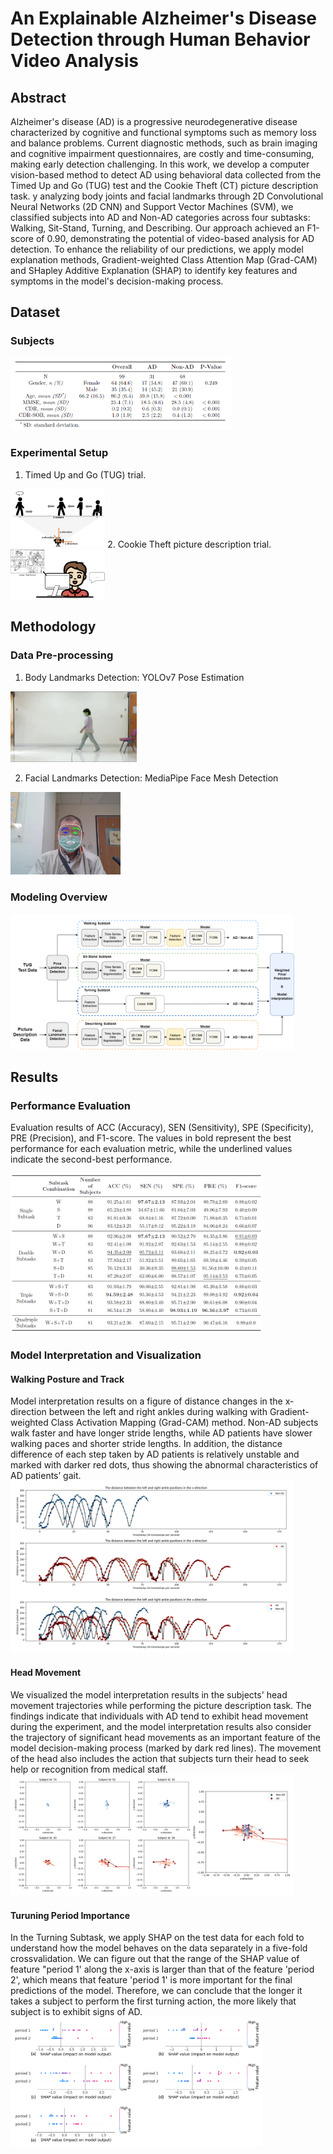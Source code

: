 # An Explainable Alzheimer's Disease Detection through Human Behavior Video Analysis

## Abstract
Alzheimer's disease (AD) is a progressive neurodegenerative disease characterized by cognitive and functional symptoms such as memory loss and balance problems. Current diagnostic methods, such as brain imaging and cognitive impairment questionnaires, are costly and time-consuming, making early detection challenging. In this work, we develop a computer vision-based method to detect AD using behavioral data collected from the Timed Up and Go (TUG) test and the Cookie Theft (CT) picture description task. y analyzing body joints and facial landmarks through 2D Convolutional Neural Networks (2D CNN) and Support Vector Machines (SVM), we classified subjects into AD and Non-AD categories across four subtasks: Walking, Sit-Stand, Turning, and Describing. Our approach achieved an F1-score of 0.90, demonstrating the potential of video-based analysis for AD detection. To enhance the reliability of our predictions, we apply model explanation methods, Gradient-weighted Class Attention Map (Grad-CAM) and SHapley Additive Explanation (SHAP) to identify key features and symptoms in the model's decision-making process.

## Dataset
### Subjects
<img src="src/3_Dataset_subjects.png" alt="3_Dataset_subjects" style="width:70%;"/>

### Experimental Setup
1. Timed Up and Go (TUG) trial.
<img src="src/3_Dataset_setting1.png" alt="3_Dataset_setting1" style="width:30%;"/>
2. Cookie Theft picture description trial.
<img src="src/3_Dataset_setting2.png" alt="3_Dataset_setting2" style="width:30%;"/>

## Methodology
### Data Pre-processing
1. Body Landmarks Detection: YOLOv7 Pose Estimation
<img src="src/4_Method_body_landmarks.jpg" alt="4_Method_body_landmarks" style="width:40%;"/>

2. Facial Landmarks Detection: MediaPipe Face Mesh Detection
<img src="src/4_Method_facial_landmarks.jpg" alt="4_Method_facial_landmarks" style="width:35%;"/>

### Modeling Overview
<img src="src/4_Method_model_overview.png" alt="4_Method_model_overview" style="width:90%;"/>


## Results
### Performance Evaluation
Evaluation results of ACC (Accuracy), SEN (Sensitivity), SPE (Specificity), PRE (Precision), and F1-score. The values in bold represent the best performance for each evaluation metric, while the underlined values indicate the second-best performance.

<img src="src/5_Results_table_complete.png" alt="5_Results_table_complete" style="width:80%;"/>

### Model Interpretation and Visualization

#### Walking Posture and Track
Model interpretation results on a figure of distance changes in the x-direction between the left and right ankles during walking with Gradient-weighted Class Activation Mapping (Grad-CAM) method. Non-AD subjects walk faster and have longer stride lengths, while AD patients have slower walking paces and shorter stride lengths. In addition, the
distance difference of each step taken by AD patients is relatively unstable and marked with darker red dots, thus showing the abnormal characteristics of AD patients’ gait.
<img src="src/5_Results_walking_tracks.png" alt="5_Results_walking_tracks" style="width:90%;"/>

#### Head Movement
We visualized the model interpretation results in the subjects' head movement trajectories while performing the picture description task.
The findings indicate that individuals with AD tend to exhibit head movement during the experiment, and the model interpretation results also consider the trajectory of significant head movements as an important feature of the model decision-making process (marked by dark red lines). The movement of the head also includes the action that subjects turn their head to seek help or recognition from medical staff.
<img src="src/5_Results_head_movement.png" alt="5_Results_head_movement" style="width:90%;"/>

#### Turuning Period Importance
In the Turning Subtask, we apply SHAP on the test data for each fold to understand how the model behaves on the data separately in a five-fold crossvalidation. 
We can figure out that the range of the SHAP value of feature "period 1' along the x-axis is larger than that of the feature 'period 2', which means that feature 'period 1' is more important for the final predictions of the model. Therefore, we can conclude that the longer it takes a subject to perform the first turning action, the more likely that subject is to exhibit signs of AD.
<img src="src/5_Results_turning_SHAP.png" alt="5_Results_turning_SHAP" style="width:80%;"/>

